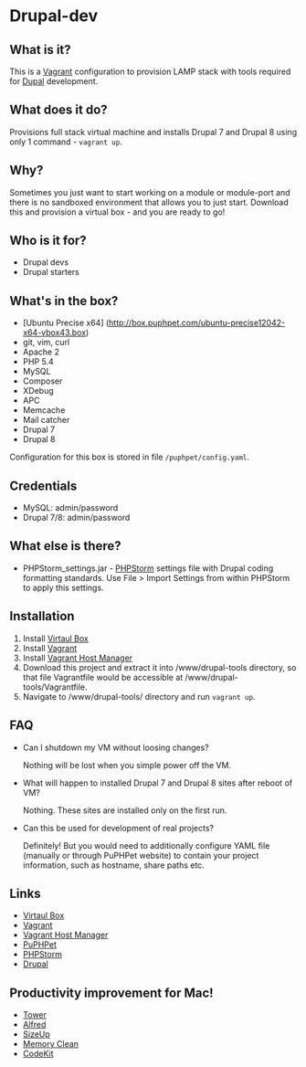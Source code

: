 Drupal-dev
==========

What is it?
-----------
This is a [Vagrant](http://www.vagrantup.com/) configuration to provision LAMP stack with tools required for [Dupal](https://www.drupal.org) development.

What does it do?
----------------
Provisions full stack virtual machine and installs Drupal 7 and Drupal 8 using only 1 command - `vagrant up`.

Why?
----
Sometimes you just want to start working on a module or module-port and there
is no sandboxed environment that allows you to just start.
Download this and provision a virtual box - and you are ready to go!

Who is it for?
--------------
* Drupal devs
* Drupal starters

What's in the box?
------------------
* [Ubuntu Precise x64] (http://box.puphpet.com/ubuntu-precise12042-x64-vbox43.box)
* git, vim, curl
* Apache 2
* PHP 5.4
* MySQL
* Composer
* XDebug
* APC
* Memcache
* Mail catcher
* Drupal 7
* Drupal 8

Configuration for this box is stored in file `/puphpet/config.yaml`.

Credentials
-----------
* MySQL: admin/password
* Drupal 7/8: admin/password

What else is there?
-------------------
* PHPStorm_settings.jar - [PHPStorm](http://www.jetbrains.com/phpstorm/) settings file with Drupal coding formatting standards.
  Use File > Import Settings from within PHPStorm to apply this settings.

Installation
------------
1. Install [Virtaul Box](https://www.virtualbox.org/)
2. Install [Vagrant](http://www.vagrantup.com/)
3. Install [Vagrant Host Manager](https://github.com/smdahlen/vagrant-hostmanager)
4. Download this project and extract it into /www/drupal-tools directory, so that file Vagrantfile would be accessible at /www/drupal-tools/Vagrantfile.
5. Navigate to /www/drupal-tools/ directory and run `vagrant up`.

FAQ
---
* Can I shutdown my VM without loosing changes?
  
  Nothing will be lost when you simple power off the VM.  

* What will happen to installed Drupal 7 and Drupal 8 sites after reboot of VM?
  
  Nothing. These sites are installed only on the first run.

* Can this be used for development of real projects?
  
  Definitely! But you would need to additionally configure YAML file (manually or through PuPHPet website) to contain your project information, such as hostname, share paths etc.

Links
-----
* [Virtaul Box](https://www.virtualbox.org/)
* [Vagrant](http://www.vagrantup.com/)
* [Vagrant Host Manager](https://github.com/smdahlen/vagrant-hostmanager)
* [PuPHPet](https://puphpet.com/)
* [PHPStorm](http://www.jetbrains.com/phpstorm/)
* [Drupal](https://www.drupal.org)

Productivity improvement for Mac!
---------------------------------
* [Tower](http://www.git-tower.com/)
* [Alfred](http://www.alfredapp.com/)
* [SizeUp](https://www.irradiatedsoftware.com/sizeup/)
* [Memory Clean](https://itunes.apple.com/au/app/memory-clean/id451444120?mt=12)
* [CodeKit](https://incident57.com/codekit/)

